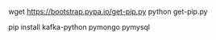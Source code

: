
 wget https://bootstrap.pypa.io/get-pip.py
 python get-pip.py 

pip install kafka-python pymongo pymysql

